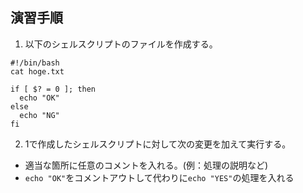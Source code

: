 ## 演習手順

1. 以下のシェルスクリプトのファイルを作成する。  

```
#!/bin/bash
cat hoge.txt

if [ $? = 0 ]; then
  echo "OK"
else
  echo "NG"
fi
```

2. 1で作成したシェルスクリプトに対して次の変更を加えて実行する。  
 - 適当な箇所に任意のコメントを入れる。(例：処理の説明など)
 - `echo "OK"`をコメントアウトして代わりに`echo "YES"`の処理を入れる